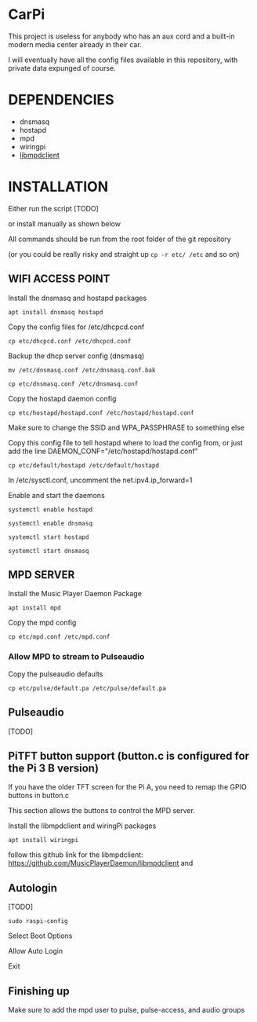 # CarPi

This project is useless for anybody who has an aux cord and a built-in modern media center already in their car.

I will eventually have all the config files available in this repository, with private data expunged of course.

# DEPENDENCIES
- dnsmasq
- hostapd
- mpd
- wiringpi
- [libmpdclient](https://github.com/MusicPlayerDaemon/libmpdclient)

# INSTALLATION
Either run the script [TODO]

or install manually as shown below

All commands should be run from the root folder of the git repository

(or you could be really risky and straight up `cp -r etc/ /etc` and so on)

## WIFI ACCESS POINT
Install the dnsmasq and hostapd packages

`apt install dnsmasq hostapd`

Copy the config files for /etc/dhcpcd.conf

`cp etc/dhcpcd.conf /etc/dhcpcd.conf`

Backup the dhcp server config (dnsmasq)

`mv /etc/dnsmasq.conf /etc/dnsmasq.conf.bak`

`cp etc/dnsmasq.conf /etc/dnsmasq.conf`

Copy the hostapd daemon config

`cp etc/hostapd/hostapd.conf /etc/hostapd/hostapd.conf`

Make sure to change the SSID and WPA_PASSPHRASE to something else

Copy this config file to tell hostapd where to load the config from, or just add the line DAEMON_CONF="/etc/hostapd/hostapd.conf"

`cp etc/default/hostapd /etc/default/hostapd`

In /etc/sysctl.conf, uncomment the net.ipv4.ip_forward=1

Enable and start the daemons

`systemctl enable hostapd`

`systemctl enable dnsmasq`

`systemctl start hostapd`

`systemctl start dnsmasq`

## MPD SERVER
Install the Music Player Daemon Package

`apt install mpd`

Copy the mpd config

`cp etc/mpd.conf /etc/mpd.conf`

### Allow MPD to stream to Pulseaudio
Copy the pulseaudio defaults

`cp etc/pulse/default.pa /etc/pulse/default.pa`

## Pulseaudio
[TODO]

## PiTFT button support (button.c is configured for the Pi 3 B version)
If you have the older TFT screen for the Pi A, you need to remap the GPIO buttons in button.c

This section allows the buttons to control the MPD server.

Install the libmpdclient and wiringPi packages

`apt install wiringpi`

follow this github link for the libmpdclient: https://github.com/MusicPlayerDaemon/libmpdclient
and

## Autologin
[TODO]

`sudo raspi-config`

Select Boot Options

Allow Auto Login

Exit


## Finishing up

Make sure to add the mpd user to pulse, pulse-access, and audio groups
